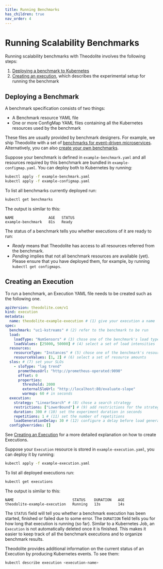```yaml
---
title: Running Benchmarks
has_children: true
nav_order: 4
---
```


# Running Scalability Benchmarks

Running scalability benchmarks with Theodolite involves the following steps:

1. [Deploying a benchmark to Kubernetes](#deploying-a-benchmark)
1. [Creating an execution](#creating-an-execution), which describes the experimental setup for running the benchmark
<!-- TODO analyzing results-->

## Deploying a Benchmark

A benchmark specification consists of two things:

* A Benchmark resource YAML file
* One or more ConfigMap YAML files containing all the Kubernetes resources used by the benchmark

These files are usually provided by benchmark designers.
For example, we ship Theodolite with a set of [benchmarks for event-driven microservices](theodolite-benchmarks).
Alternatively, you can also [create your own benchmarks](creating-a-benchmark).

Suppose your benchmark is defined in `example-benchmark.yaml` and all resources required by this benchmark are bundled in `example-configmap.yaml`.
You can deploy both to Kubernetes by running:

```sh
kubectl apply -f example-benchmark.yaml
kubectl apply -f example-configmap.yaml
```

To list all benchmarks currently deployed run:

```sh
kubectl get benchmarks
```

The output is similar to this:

```
NAME                AGE   STATUS
example-benchmark   81s   Ready
```

The status of a benchmark tells you whether executions of it are ready to run:
* *Ready* means that Theodolite has access to all resources referred from the benchmark.
* *Pending* implies that not all benchmark resources are available (yet). Please ensure that you have deployed them, for example, by running `kubectl get configmaps`.


## Creating an Execution

To run a benchmark, an Execution YAML file needs to be created such as the following one.

```yaml
apiVersion: theodolite.com/v1
kind: execution
metadata:
  name: theodolite-example-execution # (1) give your execution a name
spec:
  benchmark: "uc1-kstreams" # (2) refer to the benchmark to be run
  load:
    loadType: "NumSensors" # (3) chose one of the benchmark's load types
    loadValues: [25000, 50000] # (4) select a set of load intensities
  resources:
    resourceType: "Instances" # (5) chose one of the benchmark's resource types
    resourceValues: [1, 2] # (6) select a set of resource amounts
  slos: # (7) set your SLOs
    - sloType: "lag trend"
      prometheusUrl: "http://prometheus-operated:9090"
      offset: 0
      properties:
        threshold: 2000
        externalSloUrl: "http://localhost:80/evaluate-slope"
        warmup: 60 # in seconds
  execution:
    strategy: "LinearSearch" # (8) chose a search strategy
    restrictions: ["LowerBound"] # (9) add restrictions for the strategy
    duration: 300 # (10) set the experiment duration in seconds
    repetitions: 1 # (11) set the number of repetitions
    loadGenerationDelay: 30 # (12) configure a delay before load generation
  configOverrides: []
```

See [Creating an Execution](creating-an-execution) for a more detailed explanation on how to create Executions.

Suppose your `Execution` resource is stored in `example-execution.yaml`, you
can deploy it by running:

```sh
kubectl apply -f example-execution.yaml
```

To list all deployed executions run:

```sh
kubectl get executions
```

The output is similar to this:

```
NAME                           STATUS    DURATION   AGE
theodolite-example-execution   Running   13s        14s
```

The `STATUS` field will tell you whether a benchmark execution has been
started, finished or failed due to some error. The `DURATION` field tells you
for how long that execution is running (so far). Similar to a Kubernetes Job,
an `Execution` is not automatically deleted once it is finished. This makes it
easier to keep track of all the benchmark executions and to organize benchmark
results.

Theodolite provides additional information on the current status of an Execution by producing Kubernetes events. To see them:

```sh
kubectl describe execution <execution-name>
```
